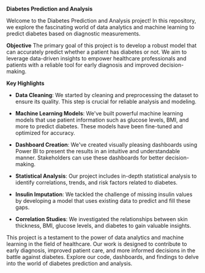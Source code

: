 **Diabetes Prediction and Analysis**

Welcome to the Diabetes Prediction and Analysis project! In this repository, we explore the fascinating world of data analytics and machine learning to predict diabetes based on diagnostic measurements. 

**Objective**
The primary goal of this project is to develop a robust model that can accurately predict whether a patient has diabetes or not. We aim to leverage data-driven insights to empower healthcare professionals and patients with a reliable tool for early diagnosis and improved decision-making.

**Key Highlights**
- **Data Cleaning**: We started by cleaning and preprocessing the dataset to ensure its quality. This step is crucial for reliable analysis and modeling.

- **Machine Learning Models**: We've built powerful machine learning models that use patient information such as glucose levels, BMI, and more to predict diabetes. These models have been fine-tuned and optimized for accuracy.

- **Dashboard Creation**: We've created visually pleasing dashboards using Power BI to present the results in an intuitive and understandable manner. Stakeholders can use these dashboards for better decision-making.

- **Statistical Analysis**: Our project includes in-depth statistical analysis to identify correlations, trends, and risk factors related to diabetes.

- **Insulin Imputation**: We tackled the challenge of missing insulin values by developing a model that uses existing data to predict and fill these gaps.

- **Correlation Studies**: We investigated the relationships between skin thickness, BMI, glucose levels, and diabetes to gain valuable insights.

This project is a testament to the power of data analytics and machine learning in the field of healthcare. Our work is designed to contribute to early diagnosis, improved patient care, and more informed decisions in the battle against diabetes. Explore our code, dashboards, and findings to delve into the world of diabetes prediction and analysis.

